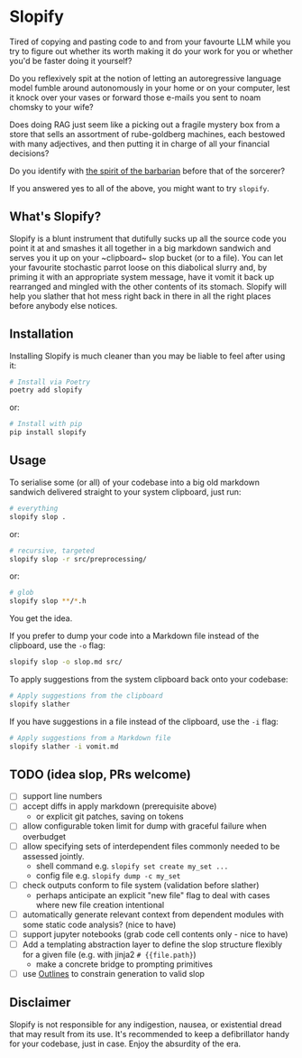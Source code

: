 # Slopify

Tired of copying and pasting code to and from your favourte LLM while you try to figure out whether its worth making it do your work for you or whether you'd be faster doing it yourself?

Do you reflexively spit at the notion of letting an autoregressive language model fumble around autonomously in your home or on your computer, lest it knock over your vases or forward those e-mails you sent to noam chomsky to your wife? 

Does doing RAG just seem like a picking out a fragile mystery box from a store that sells an assortment of rube-goldberg machines, each bestowed with many adjectives, and then putting it in charge of all your financial decisions?

Do you identify with [the spirit of the barbarian](https://www.cracked.com/blog/the-way-of-the-barbarian-infusing-your-spiritual-life-with-conan) before that of the sorcerer?

If you answered yes to all of the above, you might want to try `slopify`.

## What's Slopify?

Slopify is a blunt instrument that dutifully sucks up all the source code you point it at and smashes it all together in a big markdown sandwich and serves you it up on your ~clipboard~ slop bucket (or to a file). You can let your favourite stochastic parrot loose on this diabolical slurry and, by priming it with an appropriate system message, have it vomit it back up rearranged and mingled with the other contents of its stomach. Slopify will help you slather that hot mess right back in there in all the right places before anybody else notices.

## Installation

Installing Slopify is much cleaner than you may be liable to feel after using it:

```bash
# Install via Poetry
poetry add slopify
```

or:

```bash
# Install with pip
pip install slopify
```

## Usage

To serialise some (or all) of your codebase into a big old markdown sandwich delivered straight to your system clipboard, just run:

```bash
# everything
slopify slop .
```

or:

```bash
# recursive, targeted
slopify slop -r src/preprocessing/
```

or: 

```bash
# glob
slopify slop **/*.h
```

You get the idea.

If you prefer to dump your code into a Markdown file instead of the clipboard, use the `-o` flag:

```bash
slopify slop -o slop.md src/
```

To apply suggestions from the system clipboard back onto your codebase:

```bash
# Apply suggestions from the clipboard
slopify slather
```

If you have suggestions in a file instead of the clipboard, use the `-i` flag:

```bash
# Apply suggestions from a Markdown file
slopify slather -i vomit.md
```
## TODO (idea slop, PRs welcome)

- [ ] support line numbers 
- [ ] accept diffs in apply markdown (prerequisite above)
    - or explicit git patches, saving on tokens
- [ ] allow configurable token limit for dump with graceful failure when overbudget
- [ ] allow specifying sets of interdependent files commonly needed to be assessed jointly.
    - shell command e.g. `slopify set create my_set ...`
    - config file e.g. `slopify dump -c my_set`
- [ ] check outputs conform to file system (validation before slather)
    - perhaps anticipate an explicit "new file" flag to deal with cases where new file creation intentional
- [ ] automatically generate relevant context from dependent modules with some static code analysis? (nice to have)
- [ ] support jupyter notebooks (grab code cell contents only - nice to have)
- [ ] Add a templating abstraction layer to define the slop structure flexibly for a given file (e.g. with jinja2 `# {{file.path}`)
    - make a concrete bridge to prompting primitives
- [ ] use [Outlines](https://github.com/outlines-dev/outlines) to constrain generation to valid slop

## Disclaimer

Slopify is not responsible for any indigestion, nausea, or existential dread that may result from its use. It's recommended to keep a defibrillator handy for your codebase, just in case. Enjoy the absurdity of the era.
